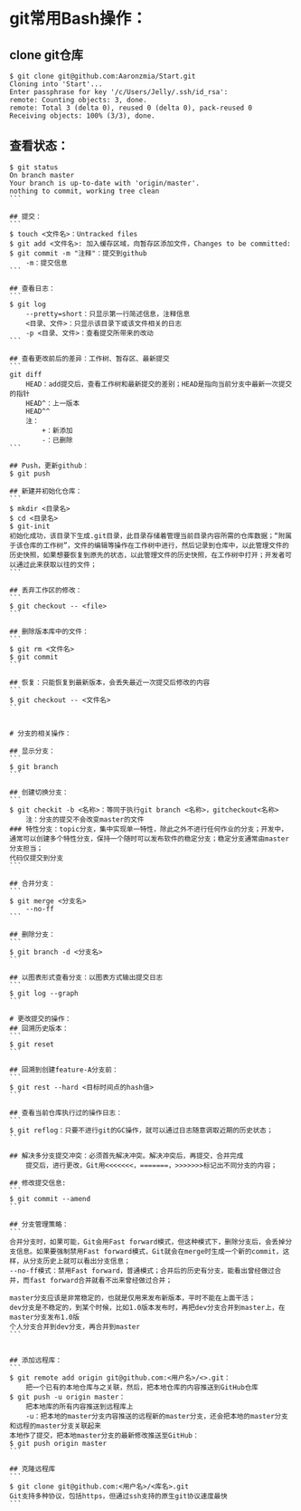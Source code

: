 # git常用Bash操作：

## clone git仓库
```
$ git clone git@github.com:Aaronzmia/Start.git
Cloning into 'Start'...
Enter passphrase for key '/c/Users/Jelly/.ssh/id_rsa':
remote: Counting objects: 3, done.
remote: Total 3 (delta 0), reused 0 (delta 0), pack-reused 0
Receiving objects: 100% (3/3), done.
```

## 查看状态：
````
$ git status
On branch master
Your branch is up-to-date with 'origin/master'.
nothing to commit, working tree clean
```

## 提交：
```
$ touch <文件名>：Untracked files
$ git add <文件名>: 加入缓存区域，向暂存区添加文件，Changes to be committed:
$ git commit -m "注释"：提交到github
	-m：提交信息
```

## 查看日志：
```
$ git log 
	--pretty=short：只显示第一行简述信息，注释信息
	<目录、文件>：只显示该目录下或该文件相关的日志
	-p <目录、文件>：查看提交所带来的改动
```

## 查看更改前后的差异：工作树、暂存区、最新提交
```
git diff
	HEAD：add提交后，查看工作树和最新提交的差别；HEAD是指向当前分支中最新一次提交的指针
	HEAD^：上一版本
	HEAD^^
	注：
		+：新添加
		-：已删除
```
	
## Push，更新github：
$ git push

## 新建并初始化仓库：
```
$ mkdir <目录名>
$ cd <目录名>
$ git-init
初始化成功，该目录下生成.git目录，此目录存储着管理当前目录内容所需的仓库数据；“附属于该仓库的工作树”，文件的编辑等操作在工作树中进行，然后记录到仓库中，以此管理文件的历史快照，如果想要恢复到原先的状态，以此管理文件的历史快照，在工作树中打开；开发者可以通过此来获取以往的文件；
```

## 丢弃工作区的修改：
```
$ git checkout -- <file>
```

## 删除版本库中的文件：
```
$ git rm <文件名>
$ git commit 
```

## 恢复：只能恢复到最新版本，会丢失最近一次提交后修改的内容
```
$ git checkout -- <文件名>
```


# 分支的相关操作：

## 显示分支：
```
$ git branch
```

## 创建切换分支：
```
$ git checkit -b <名称>：等同于执行git branch <名称>，gitcheckout<名称>
	注：分支的提交不会改变master的文件
### 特性分支：topic分支，集中实现单一特性，除此之外不进行任何作业的分支；开发中，通常可以创建多个特性分支，保持一个随时可以发布软件的稳定分支；稳定分支通常由master分支担当；
代码仅提交到分支
```

## 合并分支：
```
$ git merge <分支名>
	--no-ff
```

## 删除分支：
```
$ git branch -d <分支名>
```

## 以图表形式查看分支：以图表方式输出提交日志
```
$ git log --graph
```

# 更改提交的操作：
## 回溯历史版本：
```
$ git reset
```

## 回溯到创建feature-A分支前：
```
$ git rest --hard <目标时间点的hash值>
```

## 查看当前仓库执行过的操作日志：
```
$ git reflog：只要不进行git的GC操作，就可以通过日志随意调取近期的历史状态；
```

## 解决多分支提交冲突：必须首先解决冲突。解决冲突后，再提交，合并完成
	提交后，进行更改，Git用<<<<<<<，=======，>>>>>>>标记出不同分支的内容；

## 修改提交信息:
```
$ git commit --amend
```

## 分支管理策略：
```
合并分支时，如果可能，Git会用Fast forward模式，但这种模式下，删除分支后，会丢掉分支信息。如果要强制禁用Fast forward模式，Git就会在merge时生成一个新的commit，这样，从分支历史上就可以看出分支信息；
--no-ff模式：禁用Fast forward，普通模式；合并后的历史有分支，能看出曾经做过合并，而fast forward合并就看不出来曾经做过合并；

master分支应该是非常稳定的，也就是仅用来发布新版本，平时不能在上面干活；
dev分支是不稳定的，到某个时候，比如1.0版本发布时，再把dev分支合并到master上，在master分支发布1.0版
个人分支合并到dev分支，再合并到master
```


## 添加远程库：
```
$ git remote add origin git@github.com:<用户名>/<>.git：
	把一个已有的本地仓库与之关联，然后，把本地仓库的内容推送到GitHub仓库
$ git push -u origin master：
	把本地库的所有内容推送到远程库上
	-u：把本地的master分支内容推送的远程新的master分支，还会把本地的master分支和远程的master分支关联起来
本地作了提交，把本地master分支的最新修改推送至GitHub：
$ git push origin master
```

## 克隆远程库
```
$ git clone git@github.com:<用户名>/<库名>.git
Git支持多种协议，包括https，但通过ssh支持的原生git协议速度最快
```




